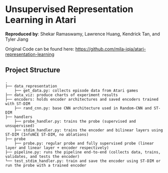 # Unsupervised Representation Learning in Atari
__Reproduced by__: Shekar Ramaswamy, Lawrence Huang, Kendrick Tan, and Tyler Jiang

Original Code can be found here:
https://github.com/mila-iqia/atari-representation-learning

## Project Structure
    .
    ├── data_representation
        ├── get_data.py: collects episode data from Atari games
    ├── data_viz: produce charts of experiment results
    ├── encoders: holds encoder architectures and saved encoders trained with ST-DIM
        ├── rand_cnn.py: base CNN architecture used in Random-CNN and ST-DIM
    ├── handlers
        ├── probe_handler.py: trains the probe (supervised and unsupervised)
        ├── stdim_handler.py: trains the encoder and bilinear layers using ST-DIM (InfoNCE ST-DIM, no ablations)
    ├── probe
        ├── probe.py: regular probe and fully supervised probe (linear layer and linear layer + encoder respectively)
    ├── pipeline.py: runs the pipeline end-to-end (collects data, trains, validates, and tests the encoder)
    └── test_stdim_handler.py: train and save the encoder using ST-DIM or run the probe with a trained encoder
    
